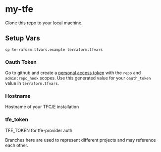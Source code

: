 # my-tfe

Clone this repo to your local machine.

## Setup Vars
```
cp terraform.tfvars.example terraform.tfvars
```

### Oauth Token
Go to github and create a [personal access token](https://github.com/settings/tokens/new)
with the `repo` and `admin:repo_hook` scopes. Use this generated value for your
`oauth_token` value in `terraform.tfvars`.

### Hostname
Hostname of your TFC/E installation

### tfe_token
TFE_TOKEN for tfe-provider auth

Branches here are used to represent different projects and may reference each other.
